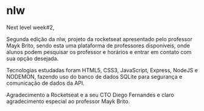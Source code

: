 # nlw
Next level week#2,

Segunda edição da nlw, projeto da rocketseat apresentado pelo professor Mayk Brito, sendo esta uma plataforma de professores disponíveis, onde alunos podem pesquisar os professor e horários e entrar em contato com sua opção desejada.

Tecnologias estudadas foram HTML5, CSS3, JavaScript, Express, NodeJS e NODEMON, fazendo uso do banco de dados SQLite para segurança e comunicação de dados da API.

Agradecimento a Rocketseat e a seu CTO Diego Fernandes e claro agradecimento especial ao professor Mayk Brito.


